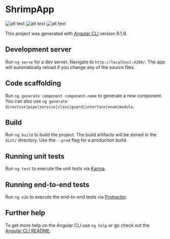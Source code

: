 # ShrimpApp


![alt text](https://github.com/EduBrQ/shrimpApp/tree/factory/src/assets/img/ss1.PNG?raw=true)
![alt text](https://github.com/EduBrQ/shrimpApp/tree/factory/src/assets/img/ss2.PNG?raw=true)
![alt text](https://github.com/EduBrQ/shrimpApp/tree/factory/src/assets/img/ssRacao.PNG?raw=true)

This project was generated with [Angular CLI](https://github.com/angular/angular-cli) version 9.1.9.

## Development server

Run `ng serve` for a dev server. Navigate to `http://localhost:4200/`. The app will automatically reload if you change any of the source files.

## Code scaffolding

Run `ng generate component component-name` to generate a new component. You can also use `ng generate directive|pipe|service|class|guard|interface|enum|module`.

## Build

Run `ng build` to build the project. The build artifacts will be stored in the `dist/` directory. Use the `--prod` flag for a production build.

## Running unit tests

Run `ng test` to execute the unit tests via [Karma](https://karma-runner.github.io).

## Running end-to-end tests

Run `ng e2e` to execute the end-to-end tests via [Protractor](http://www.protractortest.org/).

## Further help

To get more help on the Angular CLI use `ng help` or go check out the [Angular CLI README](https://github.com/angular/angular-cli/blob/master/README.md).
